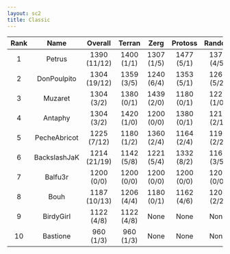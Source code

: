 ```yaml
---
layout: sc2
title: Classic
---
```

| Rank | Name         | Overall      | Terran     | Zerg       | Protoss    | Random     |
|:----:|:------------:|:------------:|:----------:|:----------:|:----------:|:----------:|
| 1    | Petrus       | 1390 (11/12) | 1400 (1/1) | 1307 (1/5) | 1477 (5/1) | 1379 (4/5) |
| 2    | DonPoulpito  | 1304 (19/12) | 1359 (3/5) | 1240 (6/4) | 1353 (5/1) | 1265 (5/2) |
| 3    | Muzaret      | 1304 (3/2)   | 1380 (0/1) | 1439 (2/0) | 1180 (0/1) | 1220 (1/0) |
| 4    | Antaphy      | 1304 (3/2)   | 1420 (1/0) | 1200 (0/0) | 1380 (0/1) | 1219 (2/1) |
| 5    | PecheAbricot | 1225 (7/12)  | 1180 (1/2) | 1360 (2/4) | 1164 (2/4) | 1199 (2/2) |
| 6    | BackslashJaK | 1214 (21/19) | 1142 (5/8) | 1221 (5/4) | 1332 (8/2) | 1164 (3/5) |
| 7    | Balfu3r      | 1200 (0/0)   | 1200 (0/0) | 1200 (0/0) | 1200 (0/0) | 1200 (0/0) |
| 8    | Bouh         | 1187 (10/13) | 1206 (4/4) | 1180 (0/1) | 1162 (4/6) | 1200 (2/2) |
| 9    | BirdyGirl    | 1122 (4/8)   | 1122 (4/8) |None        |None        |None        |
| 10   | Bastione     | 960 (1/3)    | 960 (1/3)  |None        |None        |None        |
